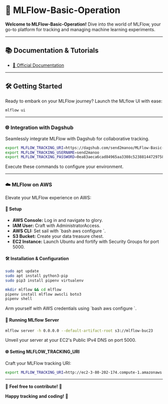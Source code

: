 # 🚀 MLFlow-Basic-Operation

**Welcome to MLFlow-Basic-Operation!** Dive into the world of MLFlow, your go-to platform for tracking and managing machine learning experiments.

---

## 📚 Documentation & Tutorials
- [📘 Official Documentation](https://mlflow.org/docs/latest/index.html)

---

## 🛠️ Getting Started
Ready to embark on your MLFlow journey? Launch the MLflow UI with ease:
```bash
mlflow ui
```

---

### 🌐 Integration with Dagshub
Seamlessly integrate MLFlow with Dagshub for collaborative tracking.
```bash
export MLFLOW_TRACKING_URI=https://dagshub.com/send2manoo/MLFlow-Basic-Operation.mlflow
export MLFLOW_TRACKING_USERNAME=send2manoo
export MLFLOW_TRACKING_PASSWORD=0ea83aeca6cad84965aa3308c523881447297583
```
Execute these commands to configure your environment.

---

### ☁️ MLFlow on AWS
Elevate your MLFlow experience on AWS:

#### 🚀 Setup
- **AWS Console:** Log in and navigate to glory.
- **IAM User:** Craft with AdministratorAccess.
- **AWS CLI:** Set sail with \`bash aws configure \`.
- **S3 Bucket:** Create your data treasure chest.
- **EC2 Instance:** Launch Ubuntu and fortify with Security Groups for port 5000.

#### 🛠️ Installation & Configuration
```bash
sudo apt update
sudo apt install python3-pip
sudo pip3 install pipenv virtualenv

mkdir mlflow && cd mlflow
pipenv install mlflow awscli boto3
pipenv shell
```
Arm yourself with AWS credentials using \`bash aws configure \`.

#### 🚀 Running MLflow Server
```bash
mlflow server -h 0.0.0.0 --default-artifact-root s3://mlflow-buc23
```
Unveil your server at your EC2's Public IPv4 DNS on port 5000.

#### 🌐 Setting MLFLOW_TRACKING_URI
Craft your MLFlow tracking URI:
```bash
export MLFLOW_TRACKING_URI=http://ec2-3-80-202-174.compute-1.amazonaws.com:5000/
```

---

🌟 **Feel free to contribute!** 🌟

**Happy tracking and coding!** 🚀
